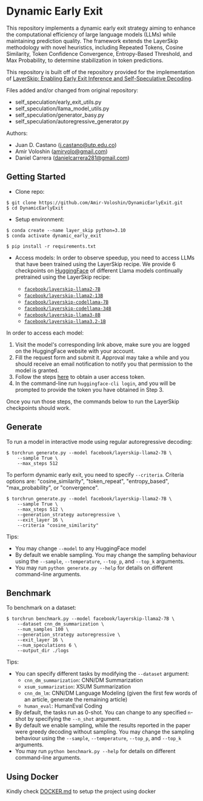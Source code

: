 # Dynamic Early Exit
This repository implements a dynamic early exit strategy aiming to enhance the computational efficiency of large language models (LLMs) while maintaining prediction quality. The framework extends the LayerSkip methodology with novel heuristics, including Repeated Tokens, Cosine Similarity, Token Confidence Convergence, Entropy-Based Threshold, and Max Probability, to determine stabilization in token predictions. 

This repository is built off of the repository provided for the implementation of [LayerSkip: Enabling Early Exit Inference and Self-Speculative Decoding](https://arxiv.org/abs/2404.16710).

Files added and/or changed from original repository:
- self_speculation/early_exit_utils.py
- self_speculation/llama_model_utils.py
- self_speculation/generator_basy.py
- self_speculation/autoregressive_generator.py

Authors: 
- Juan D. Castano (j.castano@utp.edu.co)
- Amir Voloshin (amirvolo@gmail.com)
- Daniel Carrera (danielcarrera281@gmail.com)

## Getting Started
- Clone repo:
```console
$ git clone https://github.com/Amir-Voloshin/DynamicEarlyExit.git
$ cd DynamicEarlyExit
```

- Setup environment:
```console
$ conda create --name layer_skip python=3.10
$ conda activate dynamic_early_exit

$ pip install -r requirements.txt
```

- Access models:
In order to observe speedup, you need to access LLMs that have been trained using the LayerSkip recipe. We provide 6 checkpoints on [HuggingFace](https://huggingface.co/collections/facebook/layerskip-666b25c50c8ae90e1965727a) of different Llama models continually pretrained using the LayerSkip recipe:

    - [`facebook/layerskip-llama2-7B`](https://huggingface.co/facebook/layerskip-llama2-7B)
    - [`facebook/layerskip-llama2-13B`](https://huggingface.co/facebook/layerskip-llama2-13B)
    - [`facebook/layerskip-codellama-7B`](https://huggingface.co/facebook/layerskip-codellama-7B)
    - [`facebook/layerskip-codellama-34B`](https://huggingface.co/facebook/layerskip-codellama-34B)
    - [`facebook/layerskip-llama3-8B`](https://huggingface.co/facebook/layerskip-llama3-8B)
    - [`facebook/layerskip-llama3.2-1B`](https://huggingface.co/facebook/layerskip-llama3.2-1B)

In order to access each model:

1. Visit the model's corresponding link above, make sure you are logged on the HuggingFace website with your account.
2. Fill the request form and submit it. Approval may take a while and you should receive an email notification to notify you that permission to the model is granted.
3. Follow the steps [here](https://huggingface.co/docs/hub/en/security-tokens) to obtain a user access token.
4. In the command-line run `huggingface-cli login`, and you will be prompted to provide the token you have obtained in Step 3.

Once you run those steps, the commands below to run the LayerSkip checkpoints should work.

## Generate

To run a model in interactive mode using regular autoregressive decoding:
```console
$ torchrun generate.py --model facebook/layerskip-llama2-7B \
    --sample True \
    --max_steps 512
```

To perform dynamic early exit, you need to specify `--criteria`. Criteria options are: "cosine_similarity", "token_repeat", "entropy_based", "max_probability", or "convergence".

```console
$ torchrun generate.py --model facebook/layerskip-llama2-7B \
    --sample True \
    --max_steps 512 \
    --generation_strategy autoregressive \
    --exit_layer 16 \
    --criteria "cosine_similarity"
```

Tips:
- You may change `--model` to any HuggingFace model 
- By default we enable sampling. You may change the sampling behaviour using the `--sample`, `--temperature`, `--top_p`, and `--top_k` arguments.
- You may run `python generate.py --help` for details on different command-line arguments.

## Benchmark

To benchmark on a dataset:

```console
$ torchrun benchmark.py --model facebook/layerskip-llama2-7B \
    --dataset cnn_dm_summarization \
    --num_samples 100 \
    --generation_strategy autoregressive \
    --exit_layer 16 \
    --num_speculations 6 \
    --output_dir ./logs
```

Tips:
- You can specify different tasks by modifying the `--dataset` argument:
    - `cnn_dm_summarization`: CNN/DM Summarization
    - `xsum_summarization`: XSUM Summarization
    - `cnn_dm_lm`: CNN/DM Language Modeling (given the first few words of an article, generate the remaining article)
    - `human_eval`: HumanEval Coding
- By default, the tasks run as 0-shot. You can change to any specified `n`-shot by specifying the `--n_shot` argument.
- By default we enable sampling, while the results reported in the paper were greedy decoding without sampling. You may change the sampling behaviour using the `--sample`, `--temperature`, `--top_p`, and `--top_k` arguments.
- You may run `python benchmark.py --help` for details on different command-line arguments.

## Using Docker

Kindly check [DOCKER.md](DOCKER.md) to setup the project using docker

